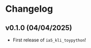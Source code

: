 # Changelog

<!--next-version-placeholder-->

## v0.1.0 (04/04/2025)

- First release of `ia5_kli_toypython`!